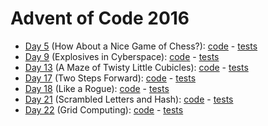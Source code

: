 # Advent of Code 2016

- [Day 5](https://adventofcode.com/2016/day/05) (How About a Nice Game of Chess?): [code](day05/Day5.kt) - [tests](../../../test/kotlin/aoc2016/day05/Day5KtTest.kt)
- [Day 9](https://adventofcode.com/2016/day/09) (Explosives in Cyberspace): [code](day09/Day9.kt) - [tests](../../../test/kotlin/aoc2016/day09/Day9Test.kt)
- [Day 13](https://adventofcode.com/2016/day/13) (A Maze of Twisty Little Cubicles): [code](day13/Day13.kt) - [tests](../../../test/kotlin/aoc2016/day13/Day13KtTest.kt)
- [Day 17](https://adventofcode.com/2016/day/17) (Two Steps Forward): [code](day17/Day17.kt) - [tests](../../../test/kotlin/aoc2016/day17/Day17KtTest.kt)
- [Day 18](https://adventofcode.com/2016/day/18) (Like a Rogue): [code](day18/Day18.kt) - [tests](../../../test/kotlin/aoc2016/day18/Day18KtTest.kt)
- [Day 21](https://adventofcode.com/2016/day/21) (Scrambled Letters and Hash): [code](day21/Day21.kt) - [tests](../../../test/kotlin/aoc2016/day21/Day21KtTest.kt)
- [Day 22](https://adventofcode.com/2016/day/22) (Grid Computing): [code](day22/Day22.kt) - [tests](../../../test/kotlin/aoc2016/day22/Day22KtTest.kt)
